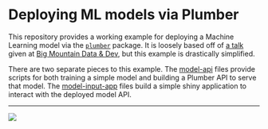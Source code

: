 # Deploying ML models via Plumber

This repository provides a working example for deploying a Machine Learning model via the [`plumber`](https://www.rplumber.io) package. It is loosely based off of [a talk](https://github.com/blairj09/bmdd-plumber) given at [Big Mountain Data & Dev](https://www.utahgeekevents.com/events/big-mountain-data-dev/), but this example is drastically simplified.

There are two separate pieces to this example. The [model-api](R/model-api) files provide scripts for both training a simple model and building a Plumber API to serve that model. The [model-input-app](R/model-input-app) files build a simple shiny application to interact with the deployed model API.

---

[![](R/model-input-app/images/app-demo.gif)](http://colorado.rstudio.com/rsc/car-model-app/)
